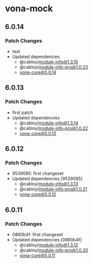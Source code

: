 # vona-mock

## 6.0.14

### Patch Changes

- test
- Updated dependencies
  - @cabloy/module-info@1.3.15
  - @cabloy/module-info-pro@1.0.23
  - vona-core@5.0.14

## 6.0.13

### Patch Changes

- first patch
- Updated dependencies
  - @cabloy/module-info@1.3.14
  - @cabloy/module-info-pro@1.0.22
  - vona-core@5.0.13

## 6.0.12

### Patch Changes

- 9539085: first changeset
- Updated dependencies [9539085]
  - @cabloy/module-info@1.3.13
  - @cabloy/module-info-pro@1.0.21
  - vona-core@5.0.12

## 6.0.11

### Patch Changes

- 0880b4f: first changeset
- Updated dependencies [0880b4f]
  - @cabloy/module-info@1.3.12
  - @cabloy/module-info-pro@1.0.20
  - vona-core@5.0.11
